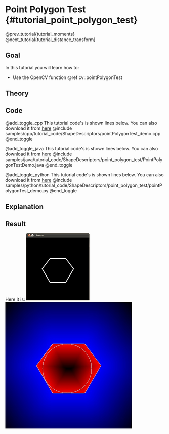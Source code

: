 Point Polygon Test {#tutorial_point_polygon_test}
==================

@prev_tutorial{tutorial_moments}
@next_tutorial{tutorial_distance_transform}

Goal
----

In this tutorial you will learn how to:

-   Use the OpenCV function @ref cv::pointPolygonTest

Theory
------

Code
----

@add_toggle_cpp
This tutorial code's is shown lines below. You can also download it from
[here](https://github.com/opencv/opencv/tree/master/samples/cpp/tutorial_code/ShapeDescriptors/pointPolygonTest_demo.cpp)
@include samples/cpp/tutorial_code/ShapeDescriptors/pointPolygonTest_demo.cpp
@end_toggle

@add_toggle_java
This tutorial code's is shown lines below. You can also download it from
[here](https://github.com/opencv/opencv/tree/master/samples/java/tutorial_code/ShapeDescriptors/point_polygon_test/PointPolygonTestDemo.java)
@include samples/java/tutorial_code/ShapeDescriptors/point_polygon_test/PointPolygonTestDemo.java
@end_toggle

@add_toggle_python
This tutorial code's is shown lines below. You can also download it from
[here](https://github.com/opencv/opencv/tree/master/samples/python/tutorial_code/ShapeDescriptors/point_polygon_test/pointPolygonTest_demo.py)
@include samples/python/tutorial_code/ShapeDescriptors/point_polygon_test/pointPolygonTest_demo.py
@end_toggle

Explanation
-----------

Result
------

Here it is:
![](images/Point_Polygon_Test_Source_Image.png)
![](images/Point_Polygon_Test_Result.jpg)
